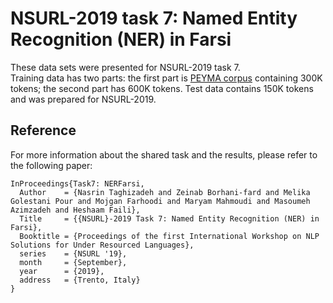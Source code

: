 # NSURL-2019 task 7: Named Entity Recognition (NER) in Farsi
These data sets were presented for NSURL-2019 task 7.  
Training data has two parts: the first part is [PEYMA corpus](https://arxiv.org/abs/1801.09936) containing 300K tokens; the second part has 600K tokens.
Test data contains 150K tokens and was prepared for NSURL-2019.

## Reference
For more information about the shared task and the results, please refer to the following paper:
```
InProceedings{Task7: NERFarsi,
  Author    = {Nasrin Taghizadeh and Zeinab Borhani-fard and Melika Golestani Pour and Mojgan Farhoodi and Maryam Mahmoudi and Masoumeh Azimzadeh and Heshaam Faili},
  Title     = {{NSURL}-2019 Task 7: Named Entity Recognition (NER) in Farsi},
  Booktitle = {Proceedings of the first International Workshop on NLP Solutions for Under Resourced Languages},
  series    = {NSURL '19},
  month     = {September},
  year      = {2019},
  address   = {Trento, Italy}
}
```



